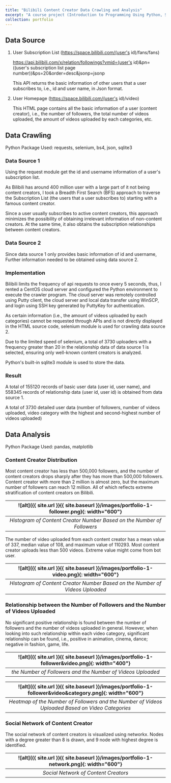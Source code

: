 ```yaml
---
title: "Bilibili Content Creator Data Crawling and Analysis"
excerpt: "A course project (Introduction to Programming Using Python, Spring 2020) aiming to provide an overview about content creators on Bilibili and their social network.<br/><img src='/images/portfolio-1-wordcloud1.png' width='600'>"
collection: portfolio
---
```


## Data Source
1. User Subscription List (https://space.bilibili.com/(user's id)/fans/fans) 

    https://api.bilibili.com/x/relation/followings?vmid=(user's id)&pn=((user's subscription list page number))&ps=20&order=desc&jsonp=jsonp

    This API returns the basic information of other users that a user subscribes to, i.e., id and user name, in Json format.

2. User Homepage (https://space.bilibili.com/(user's id)/video)

    This HTML page contains all the basic information of a user (content creator), i.e., the number of followers, the total number of videos uploaded, the amount of videos uploaded by each categories, etc.

## Data Crawling
Python Package Used: requests, selenium, bs4, json, sqlite3

### Data Source 1
Using the request module get the id and username information of a user's subscription list.

As Bilibili has around 400 million user with a large part of it not being content creators, I took a Breadth First Search (BFS) approach to traverse the Subscription List (the users that a user subscribes to) starting with a famous content creator. 

Since a user usually subscribes to active content creators, this approach minimizes the possibility of obtaining irrelevant information of non-content creators. At the same time, it also obtains the subscription relationships between content creators.

### Data Source 2
Since data source 1 only provides basic information of id and username, Further information needed to be obtained using data source 2. 

### Implementation
Bilibili limits the frequency of api requests to once every 5 seconds, thus, I rented a CentOS cloud server and configured the Python environment to execute the crawler program. The cloud server was remotely controlled using Putty client, the cloud server and local data transfer using WinSCP, and login using SSH key generated by PuttyKey for authentication.

As certain information (i.e., the amount of videos uploaded by each categories) cannot be requested through APIs and is not directly displayed in the HTML source code, selenium module is used for crawling data source 2.

Due to the limited speed of selenium, a total of 3730 uploaders with a frequency greater than 20 in the relationship data of data source 1 is selected, ensuring only well-known content creators is analyzed.

Python's built-in sqlite3 module is used to store the data.

### Result
A total of 155120 records of basic user data (user id, user name), and 558345 records of relationship data (user id, user id) is obtained from data source 1.

A total of 3730 detailed user data (number of followers, number of videos uploaded, video category with the highest and second-highest number of videos uploaded)

## Data Analysis
Python Package Used: pandas, matplotlib

### Content Creator Distribution
Most content creator has less than 500,000 followers, and the number of content creators drops sharply after they has more than 500,000 followers. Content creator with more than 2 million is almost zero, but the maximum number of followers can reach 12 million. All of which reflects extreme stratification of content creators on Bilibili.

| ![alt]({{ site.url }}{{ site.baseurl }}/images/portfolio-1-follower.png){: width="600"} | 
|:--:| 
| *Histogram of Content Creator Number Based on the Number of Followers* |

The number of video uploaded from each content creator has a mean value of 337, median value of 108, and maximum value of 110293. Most content creator uploads less than 500 videos. Extreme value might come from bot user.

| ![alt]({{ site.url }}{{ site.baseurl }}/images/portfolio-1-video.png){: width="600"} | 
|:--:| 
| *Histogram of Content Creator Number Based on the Number of Videos Uploaded* |

### Relationship between the Number of Followers and the Number of Videos Uploaded
No significant positive relationship is found between the number of followers and the number of videos uploaded in general. However, when looking into such relationship within each video category, significant relationship can be found, i.e., positive in animation, cinema, dance; negative in fashion, game, life.

| ![alt]({{ site.url }}{{ site.baseurl }}/images/portfolio-1-follower&video.png){: width="400"} | 
|:--:| 
| *the Number of Followers and the Number of Videos Uploaded* |

| ![alt]({{ site.url }}{{ site.baseurl }}/images/portfolio-1-follower&video&category.png){: width="600"} | 
|:--:| 
| *Heatmap of the Number of Followers and the Number of Videos Uploaded Based on Video Categories* |

### Social Network of Content Creator
The social network of content creators is visualized using networkx. Nodes with a degree greater than 8 is drawn, and 9 node with highest degree is identified.

| ![alt]({{ site.url }}{{ site.baseurl }}/images/portfolio-1-network.png){: width="600"} | 
|:--:| 
| *Social Network of Content Creators* |